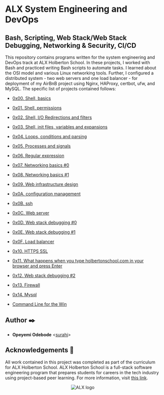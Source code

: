 # ALX System Engineering and DevOps 
## Bash, Scripting, Web Stack/Web Stack Debugging, Networking & Security, CI/CD

This repository contains programs written for the system engineering and DevOps
track at ALX Holberton School. In these projects, I worked with Bash and practiced
writing Bash scripts to automate tasks. I learned about the OSI model and
various Linux networking tools. Further, I configured a distributed system -
two web servers and one load balancer - for deployment of my AirBnB project
using Nginx, HAProxy, certbot, ufw, and MySQL. The specific list of projects
contained follows:

* [0x00. Shell, basics](./0x00-shell_basics)
* [0x01. Shell, permissions](./0x01-shell_permissions)
* [0x02. Shell, I/O Redirections and filters](./0x02-shell_redirections)
* [0x03. Shell, init files, variables and expansions](./0x03-shell_variables_expansions)
* [0x04. Loops, conditions and parsing](./0x04-loops_conditions_and_parsing)
* [0x05. Processes and signals](./0x05-processes_and_signals)
* [0x06. Regular expression](./0x06-regular_expressions)
* [0x07. Networking basics #0](./0x07-networking_basics)
* [0x08. Networking basics #1](./0x08-networking_basics_2)
* [0x09. Web infrastructure design](./0x09-web_infrastructure_design)
* [0x0A. configuration management](./0x0A-configuration_management)
* [0x0B. ssh](./0x0B-ssh)
* [0x0C. Web server](./0x0C-web_server)
* [0x0D. Web stack debugging #0](./0x0D-web_stack_debugging_0)
* [0x0E. Web stack debugging #1](./0x0E-web_stack_debugging_1)
* [0x0F. Load balancer](./0x0F-load_balancer)
* [0x10. HTTPS SSL](./0x10-https_ssl)
* [0x11. What happens when you type holbertonschool.com in your browser and press Enter](./0x11-what_happens_when_your_type_holbertonschool_com_in_your_browser_and_press_enter)
* [0x12. Web stack debugging #2](./0x12-web_stack_debugging_2)
* [0x13. Firewall](./0x13-firewall)
* [0x14. Mysql](./0x14-mysql)

* [Command Line for the Win](./command_line_for_the_win)

## Author :black_nib:

* __Opeyemi Odebode__ <[surahj](https://github.com/surahj)>

## Acknowledgements :pray:

All work contained in this project was completed as part of the curriculum for
ALX Holberton School. ALX Holberton School is a full-stack software
engineering program that prepares students for careers in the tech industry
using project-based peer learning. For more information, visit
[this link](https://www.alxafrica.com/).

<p align="center">
  <img src="[https://www.alxafrica.com/wp-content/uploads/2022/01/header-logo.png](https://www.google.com/url?sa=i&url=https%3A%2F%2Fwww.facebook.com%2Falxafrica%2F&psig=AOvVaw1m1hLx97SArxSaqU0A-xvD&ust=1665805492381000&source=images&cd=vfe&ved=0CAwQjRxqFwoTCMjgupfn3voCFQAAAAAdAAAAABAE)"
       alt="ALX logo"
  >
</p>
